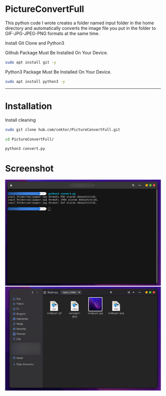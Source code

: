 # PictureConvertFull
This python code I wrote creates a folder named input folder in the home directory and automatically converts the image file you put in the folder to GIF-JPG-JPEG-PNG formats at the same time.


Install Git Clone and Python3

Github Package Must Be Installed On Your Device.
```bash
sudo apt install git -y
```

Python3 Package Must Be Installed On Your Device.
```bash
sudo apt install python3 -y
```

----------------------------------
# Installation
Install cleaning
```bash
sudo git clone hub.com/cektor/PictureConvertFull.git
```
```bash
cd PictureConvertFull/
```

```bash
python3 convert.py
```


# Screenshot

![Demo](pictureconvert-screen01.png)  ![Demo](pictureconvert-screen02.png) 
